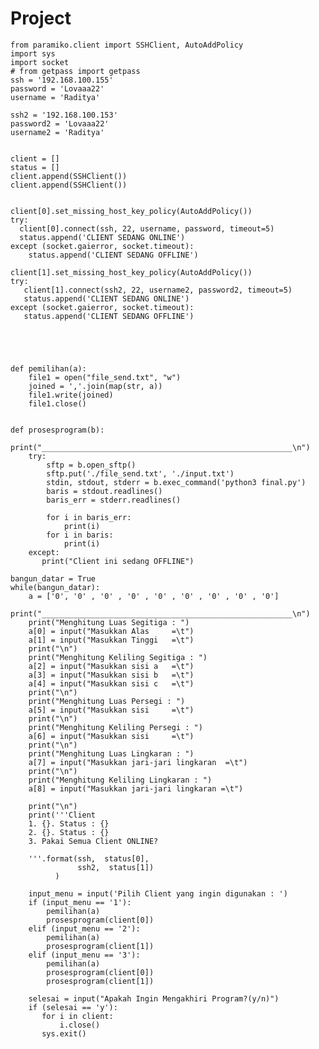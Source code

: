 # Project
    from paramiko.client import SSHClient, AutoAddPolicy
    import sys
    import socket
    # from getpass import getpass
    ssh = '192.168.100.155'
    password = 'Lovaaa22'
    username = 'Raditya'

    ssh2 = '192.168.100.153'
    password2 = 'Lovaaa22'
    username2 = 'Raditya'


    client = []
    status = []
    client.append(SSHClient())
    client.append(SSHClient())


    client[0].set_missing_host_key_policy(AutoAddPolicy())
    try:
      client[0].connect(ssh, 22, username, password, timeout=5)
      status.append('CLIENT SEDANG ONLINE')
    except (socket.gaierror, socket.timeout):
        status.append('CLIENT SEDANG OFFLINE')

    client[1].set_missing_host_key_policy(AutoAddPolicy())
    try:
       client[1].connect(ssh2, 22, username2, password2, timeout=5)
       status.append('CLIENT SEDANG ONLINE')
    except (socket.gaierror, socket.timeout):
       status.append('CLIENT SEDANG OFFLINE')





    def pemilihan(a):
        file1 = open("file_send.txt", "w")
        joined = ','.join(map(str, a))
        file1.write(joined)
        file1.close()


    def prosesprogram(b):
        print("________________________________________________________\n")
        try:
            sftp = b.open_sftp()
            sftp.put('./file_send.txt', './input.txt')
            stdin, stdout, stderr = b.exec_command('python3 final.py')
            baris = stdout.readlines()
            baris_err = stderr.readlines()

            for i in baris_err:
                print(i)
            for i in baris:
                print(i)
        except:
           print("Client ini sedang OFFLINE")

    bangun_datar = True
    while(bangun_datar):
        a = ['0', '0' , '0' , '0' , '0' , '0' , '0' , '0' , '0']
        print("________________________________________________________\n")
        print("Menghitung Luas Segitiga : ")
        a[0] = input("Masukkan Alas     =\t")
        a[1] = input("Masukkan Tinggi   =\t")
        print("\n")
        print("Menghitung Keliling Segitiga : ")
        a[2] = input("Masukkan sisi a   =\t")
        a[3] = input("Masukkan sisi b   =\t")
        a[4] = input("Masukkan sisi c   =\t")
        print("\n")
        print("Menghitung Luas Persegi : ")
        a[5] = input("Masukkan sisi     =\t")
        print("\n")
        print("Menghitung Keliling Persegi : ")
        a[6] = input("Masukkan sisi     =\t")
        print("\n")
        print("Menghitung Luas Lingkaran : ")
        a[7] = input("Masukkan jari-jari lingkaran  =\t")
        print("\n")
        print("Menghitung Keliling Lingkaran : ")
        a[8] = input("Masukkan jari-jari lingkaran =\t")

        print("\n")
        print('''Client                                                           
        1. {}. Status : {} 
        2. {}. Status : {}                                 
        3. Pakai Semua Client ONLINE?
                               
        '''.format(ssh,  status[0],
                   ssh2,  status[1])
              )

        input_menu = input('Pilih Client yang ingin digunakan : ')
        if (input_menu == '1'):
            pemilihan(a)
            prosesprogram(client[0])
        elif (input_menu == '2'):
            pemilihan(a)
            prosesprogram(client[1])
        elif (input_menu == '3'):
            pemilihan(a)
            prosesprogram(client[0])
            prosesprogram(client[1])

        selesai = input("Apakah Ingin Mengakhiri Program?(y/n)")
        if (selesai == 'y'):
           for i in client:
               i.close()
           sys.exit()
